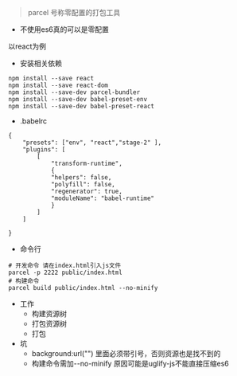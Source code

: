 > parcel 号称零配置的打包工具

- 不使用es6真的可以是零配置

以react为例
- 安装相关依赖
```
npm install --save react
npm install --save react-dom
npm install --save-dev parcel-bundler
npm install --save-dev babel-preset-env
npm install --save-dev babel-preset-react
```

- .babelrc
```
{
    "presets": ["env", "react","stage-2" ],
    "plugins": [
        [
            "transform-runtime",
            {
            "helpers": false,
            "polyfill": false,
            "regenerator": true,
            "moduleName": "babel-runtime"
            }
        ]
    ]

}
```
- 命令行
```
# 开发命令 请在index.html引入js文件
parcel -p 2222 public/index.html 
# 构建命令
parcel build public/index.html --no-minify
```
- 工作
    - 构建资源树
    - 打包资源树
    - 打包
- 坑
    -  background:url("") 里面必须带引号，否则资源也是找不到的
    - 构建命令需加--no-minify 原因可能是uglify-js不能直接压缩es6